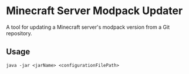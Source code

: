 # Minecraft Server Modpack Updater

A tool for updating a Minecraft server's modpack version from a Git repository.

## Usage
`java -jar <jarName> <configurationFilePath>`